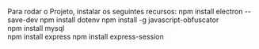 Para rodar o Projeto, instalar os seguintes recursos:
npm install electron --save-dev
npm install dotenv
npm install -g javascript-obfuscator  
npm install mysql  
npm install express
npm install express-session